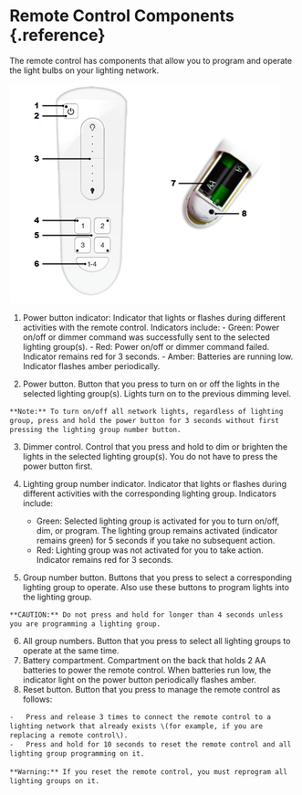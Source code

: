 # Remote Control Components {.reference}

The remote control has components that allow you to program and operate the light bulbs on your lighting network.

![Front and back of remote control](_images/remote_control_callouts.png "Front and back of remote control")

1.   Power button indicator: Indicator that lights or flashes during different activities with the remote control. Indicators include:
    -   Green: Power on/off or dimmer command was successfully sent to the selected lighting group\(s\).
    -   Red: Power on/off or dimmer command failed. Indicator remains red for 3 seconds.
    -   Amber: Batteries are running low. Indicator flashes amber periodically.

2.   Power button. Button that you press to turn on or off the lights in the selected lighting group\(s\). Lights turn on to the previous dimming level.

    **Note:** To turn on/off all network lights, regardless of lighting group, press and hold the power button for 3 seconds without first pressing the lighting group number button.
3.   Dimmer control. Control that you press and hold to dim or brighten the lights in the selected lighting group\(s\). You do not have to press the power button first.
4. Lighting group number indicator. Indicator that lights or flashes during different activities with the corresponding lighting group. Indicators include:
    -   Green: Selected lighting group is activated for you to turn on/off, dim, or program. The lighting group remains activated \(indicator remains green\) for 5 seconds if you take no subsequent action.
    -   Red: Lighting group was not activated for you to take action. Indicator remains red for 3 seconds.

5.   Group number button. Buttons that you press to select a corresponding lighting group to operate. Also use these buttons to program lights into the lighting group.

    **CAUTION:** Do not press and hold for longer than 4 seconds unless you are programming a lighting group.

6.   All group numbers. Button that you press to select all lighting groups to operate at the same time.
7.   Battery compartment. Compartment on the back that holds 2 AA batteries to power the remote control. When batteries run low, the indicator light on the power button periodically flashes amber.
8.   Reset button. Button that you press to manage the remote control as follows:

    -   Press and release 3 times to connect the remote control to a lighting network that already exists \(for example, if you are replacing a remote control\).
    -   Press and hold for 10 seconds to reset the remote control and all lighting group programming on it.

    **Warning:** If you reset the remote control, you must reprogram all lighting groups on it.


